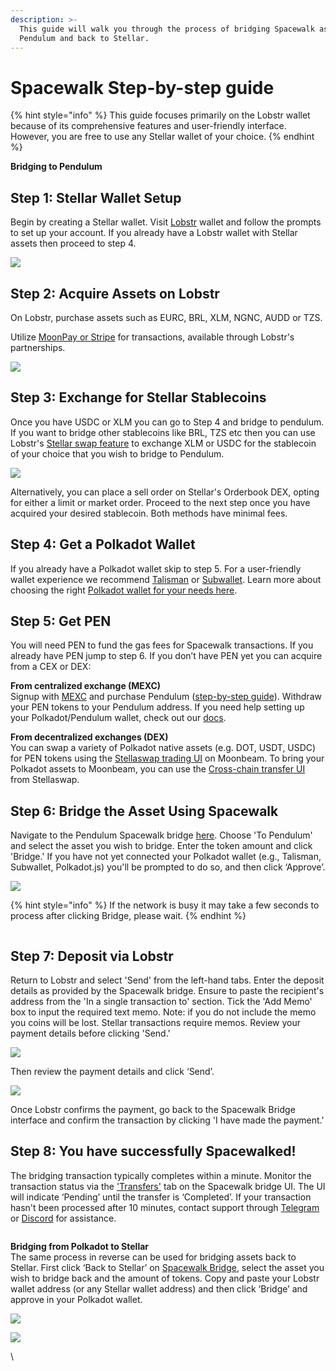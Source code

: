 ```yaml
---
description: >-
  This guide will walk you through the process of bridging Spacewalk assets to
  Pendulum and back to Stellar.
---
```


# Spacewalk Step-by-step guide



{% hint style="info" %}
This guide focuses primarily on the Lobstr wallet because of its comprehensive features and user-friendly interface. However, you are free to use any Stellar wallet of your choice.
{% endhint %}

**Bridging to Pendulum**

## **Step 1: Stellar Wallet Setup**

Begin by creating a Stellar wallet. Visit [Lobstr](https://lobstr.co/authorization/signin/?next=/home/) wallet and follow the prompts to set up your account. If you already have a Lobstr wallet with Stellar assets then proceed to step 4.

![](https://lh7-us.googleusercontent.com/9i\_1kbqw-EC1h5FeKmQhFlTD\_Sjcrjfyx2-68H7erImy7d46P-DJ9-nQN98La7\_SVCFVtHbO3eb3Pdq8JYVrLHj2HxSIppZY5Dn8G88xSizGfNCnkOXsVUF-VIfWPQCwhOd8l3JRuJgZNwzn9owGjAY)

## **Step 2: Acquire Assets on Lobstr**

On Lobstr, purchase assets such as EURC, BRL, XLM, NGNC, AUDD or TZS.

Utilize [MoonPay or Stripe](https://lobstr.co/buy/) for transactions, available through Lobstr's partnerships.

![](https://lh7-us.googleusercontent.com/TXz2VWWqesKINLAsTVfyUSIARJu4lMAhd0rQ9v\_L8XxuTT0Bud8RPi6S3bXa-EjHVYNl3SAIjj8f2dAWo6A5Yy18KXwE002LlIfFGUupfXLQkClI4bsLCJMjLeXyNSIZMR4uHfiDn0hXnSwoL1CSRog)

## **Step 3: Exchange for Stellar Stablecoins**

Once you have USDC or XLM you can go to Step 4 and bridge to pendulum. If you want to bridge other stablecoins like BRL, TZS etc then you can use Lobstr's [Stellar swap feature](https://lobstr.co/swap) to exchange XLM or USDC for the stablecoin of your choice that you wish to bridge to Pendulum.

![](https://lh7-us.googleusercontent.com/4S6ISReR63ZxgM56JJ4eLboD9MCwJ0PAIpyohGN5w7O82G3HayUP-gmnpPK7eljbL7Fi0nZWAFbDATxPyaiuUMRbkIaJAczBCXcPBCU8wFpXKCdVJnZcyLVGYy8nZFQze-Sr9c0uQp17kyczx5foKAI)

Alternatively, you can place a sell order on Stellar's Orderbook DEX, opting for either a limit or market order. Proceed to the next step once you have acquired your desired stablecoin. Both methods have minimal fees.

## **Step 4: Get a Polkadot Wallet**

If you already have a Polkadot wallet skip to step 5. For a user-friendly wallet experience we recommend [Talisman](https://www.talisman.xyz/) or [Subwallet](https://www.subwallet.app/). Learn more about choosing the right [Polkadot wallet for your needs here](https://medium.com/pendulum-chain/securing-your-pen-ampe-tokens-choosing-the-right-wallet-d754334351bb).

## **Step 5: Get PEN**

You will need PEN to fund the gas fees for Spacewalk transactions. If you already have PEN jump to step 6. If you don’t have PEN yet you can acquire from a CEX or DEX:

**From centralized exchange (MEXC)**\
Signup with [MEXC](https://www.mexc.com/exchange/PENDULUM\_USDT) and purchase Pendulum ([step-by-step guide](https://medium.com/pendulum-chain/step-by-step-guide-how-to-trade-pendulums-pen-token-on-mexc-c47a5444e712)). Withdraw your PEN tokens to your Pendulum address. If you need help setting up your Polkadot/Pendulum wallet, check out our [docs](https://pendulum.gitbook.io/pendulum-docs/community/pen-and-ampe-wallets).

**From decentralized exchanges (DEX)**\
You can swap a variety of Polkadot native assets (e.g. DOT, USDT, USDC) for PEN tokens using the [Stellaswap trading UI](https://app.stellaswap.com/exchange/swap) on Moonbeam. To bring your Polkadot assets to Moonbeam, you can use the [Cross-chain transfer UI](https://app.stellaswap.com/bridge/xctransfer) from Stellaswap.

## **Step 6: Bridge the Asset Using Spacewalk**

Navigate to the Pendulum Spacewalk bridge [here](https://portal.pendulumchain.org/pendulum/spacewalk/bridge). Choose 'To Pendulum' and select the asset you wish to bridge. Enter the token amount and click 'Bridge.' If you have not yet connected your Polkadot wallet (e.g., Talisman, Subwallet, Polkadot.js) you'll be prompted to do so, and then click ‘Approve’.

![](https://lh7-us.googleusercontent.com/2sHD3PfdBLlsDuE03eTQoQ9n9I61BMlgerNmCgIJUxRl\_dMN-2fXtbhpIklq2Kwc2QXFOaJZ0JkibE-aaj2Rt5KjW90jI-2cymYiZIM-PZ6oPPCzNbPPx7gZOzmmRBUveOFYnk2KDsCbaQx1R3K9WgM)



{% hint style="info" %}
If the network is busy it may take a few seconds to process after clicking Bridge, please wait.
{% endhint %}

<img src="https://lh7-us.googleusercontent.com/uWY2hDFt9NEM2BPu6kwyX04Idhavu2qFmkfxUrcVNgBxgJH7HbGLgNfnxa14fdL_EWq4OnD7_jSsqPE5JXBAmMG5FjnbwW7GHIxIlk_veQrVSN3o1D-qb3J3iIP80Ms5q5_bH18NqXptm0fJaiP4ORs" alt="" data-size="original">

## **Step 7: Deposit via Lobstr**&#x20;

Return to Lobstr and select 'Send' from the left-hand tabs. Enter the deposit details as provided by the Spacewalk bridge. Ensure to paste the recipient's address from the 'In a single transaction to' section. Tick the 'Add Memo' box to input the required text memo. Note: if you do not include the memo you coins will be lost. Stellar transactions require memos. Review your payment details before clicking 'Send.'

![](https://lh7-us.googleusercontent.com/nIa2IhfMfB2mxGRmc3RHJoKD0Px8B020Azkl--0iNM3m6wZHOFYLpZN7N9LyO5YtUXu\_O4vDH3wDy3zJ\_Jb9fo3CIK6dC4bDXXGACpl6ttBDrWTvGTIH7nlI-EtXCyF4dU5TyhvL6L52Jn6CaTdSA-U)

Then review the payment details and click ‘Send’.

![](https://lh7-us.googleusercontent.com/aCSqwGhrN7NYz0CxJD\_2zL91vcXy3zOiW\_FsMyUPd1xt-hSBCszVjlYBEms6olQgymc4TGivKpmM3T3N6IR5\_TQQuKpKBy\_2AYynjYLoI5WlGmtAhT4WN7KyXq85LTSd3KgiQq3qgBkOvAPYmeJuK4U)

Once Lobstr confirms the payment, go back to the Spacewalk Bridge interface and confirm the transaction by clicking 'I have made the payment.'

## **Step 8: You have successfully Spacewalked!**

The bridging transaction typically completes within a minute. Monitor the transaction status via the ['Transfers'](https://portal.pendulumchain.org/pendulum/spacewalk/transfers) tab on the Spacewalk bridge UI. The UI will indicate ‘Pending’ until the transfer is ‘Completed’. If your transaction hasn't been processed after 10 minutes, contact support through [Telegram](https://t.me/pendulum\_community) or [Discord](https://discord.gg/KJybDMtfXt) for assistance.

<figure><img src="https://lh7-us.googleusercontent.com/0cGNvTAp0mjJ0LiPoLk6uTDHotRdrH7s_ZRQS-B2O1NLvbvaVjKxwcY63XnJaubu6X0hp0OtIw-uSiJvtliY2xRWMusQ8EbHDvPbvGe1f48wpLoyJK5kBOS-XPH6rMSWYxJ-5ukuBJ3Z9-lIC8QYHVE" alt=""><figcaption></figcaption></figure>

**Bridging from Polkadot to Stellar**\
The same process in reverse can be used for bridging assets back to Stellar. First click ‘Back to Stellar’ on [Spacewalk Bridge](https://portal.pendulumchain.org/pendulum/spacewalk/bridge), select the asset you wish to bridge back and the amount of tokens. Copy and paste your Lobstr wallet address (or any Stellar wallet address) and then click ‘Bridge’ and approve in your Polkadot wallet.&#x20;

![](https://lh7-us.googleusercontent.com/cPFE1XJghGxbGyplxTAgxQHV3pjJkfWosZ1-mTQeMqV23nC2DBQPsb4FZ9HOgQaRcJD-CT0a1ZfMy\_8KMVcULFlHkpYMXSB3ZXpwPImVF3uOchKBlG3oKalcPt4v8CI5gfNKHwxylKDzAy2JxnCpbMo)

![](https://lh7-us.googleusercontent.com/TQQ7m7gWRunOqKfxnQDJthKAsvS6-YNBCS\_SLDhYv5dN8OKbBf4QpwN7HO8Hor6ZbbZj1186toz43qELveQI5Q0A5WuAOpU-eTnttGBkorSoeUQAYvCoAL4doWpwONKj0CpMhNrTErsEN6Pvij2IH64)

\
